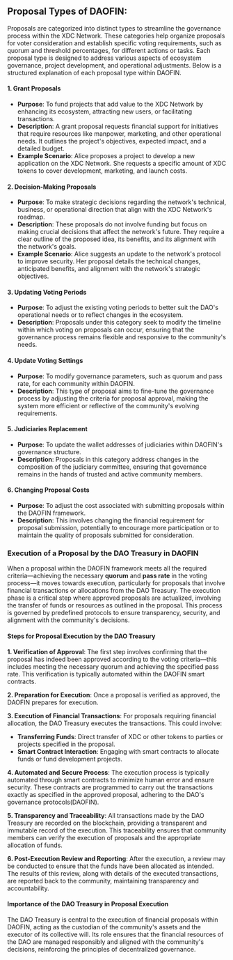 ## Proposal Types of DAOFIN:

Proposals are categorized into distinct types to streamline the governance process within the XDC Network. These categories help organize proposals for voter consideration and establish specific voting requirements, such as quorum and threshold percentages, for different actions or tasks. Each proposal type is designed to address various aspects of ecosystem governance, project development, and operational adjustments. Below is a structured explanation of each proposal type within DAOFIN.

#### 1. Grant Proposals

-   **Purpose**: To fund projects that add value to the XDC Network by enhancing its ecosystem, attracting new users, or facilitating transactions.
-   **Description**: A grant proposal requests financial support for initiatives that require resources like manpower, marketing, and other operational needs. It outlines the project's objectives, expected impact, and a detailed budget.
-   **Example Scenario**: Alice proposes a project to develop a new application on the XDC Network. She requests a specific amount of XDC tokens to cover development, marketing, and launch costs.

#### 2. Decision-Making Proposals

-   **Purpose**: To make strategic decisions regarding the network's technical, business, or operational direction that align with the XDC Network's roadmap.
-   **Description**: These proposals do not involve funding but focus on making crucial decisions that affect the network's future. They require a clear outline of the proposed idea, its benefits, and its alignment with the network's goals.
-   **Example Scenario**: Alice suggests an update to the network's protocol to improve security. Her proposal details the technical changes, anticipated benefits, and alignment with the network's strategic objectives.

#### 3. Updating Voting Periods

-   **Purpose**: To adjust the existing voting periods to better suit the DAO's operational needs or to reflect changes in the ecosystem.
-   **Description**: Proposals under this category seek to modify the timeline within which voting on proposals can occur, ensuring that the governance process remains flexible and responsive to the community's needs.

#### 4. Update Voting Settings

-   **Purpose**: To modify governance parameters, such as quorum and pass rate, for each community within DAOFIN.
-   **Description**: This type of proposal aims to fine-tune the governance process by adjusting the criteria for proposal approval, making the system more efficient or reflective of the community's evolving requirements.

#### 5. Judiciaries Replacement

-   **Purpose**: To update the wallet addresses of judiciaries within DAOFIN's governance structure.
-   **Description**: Proposals in this category address changes in the composition of the judiciary committee, ensuring that governance remains in the hands of trusted and active community members.

#### 6. Changing Proposal Costs

-   **Purpose**: To adjust the cost associated with submitting proposals within the DAOFIN framework.
-   **Description**: This involves changing the financial requirement for proposal submission, potentially to encourage more participation or to maintain the quality of proposals submitted for consideration.



### Execution of a Proposal by the DAO Treasury in DAOFIN

When a proposal within the DAOFIN framework meets all the required criteria—achieving the necessary **quorum** and **pass rate** in the voting process—it moves towards execution, particularly for proposals that involve financial transactions or allocations from the DAO Treasury. The execution phase is a critical step where approved proposals are actualized, involving the transfer of funds or resources as outlined in the proposal. This process is governed by predefined protocols to ensure transparency, security, and alignment with the community's decisions.

#### Steps for Proposal Execution by the DAO Treasury

**1. Verification of Approval**: The first step involves confirming that the proposal has indeed been approved according to the voting criteria—this includes meeting the necessary quorum and achieving the specified pass rate. This verification is typically automated within the DAOFIN smart contracts.

**2. Preparation for Execution**: Once a proposal is verified as approved, the DAOFIN  prepares for execution.

**3. Execution of Financial Transactions**: For proposals requiring financial allocation, the DAO Treasury executes the transactions. This could involve:

-   **Transferring Funds**: Direct transfer of XDC or other tokens to parties or projects specified in the proposal.
-   **Smart Contract Interaction**: Engaging with smart contracts to allocate funds or fund development projects.

**4. Automated and Secure Process**: The execution process is typically automated through smart contracts to minimize human error and ensure security. These contracts are programmed to carry out the transactions exactly as specified in the approved proposal, adhering to the DAO's governance protocols(DAOFIN).

**5. Transparency and Traceability**: All transactions made by the DAO Treasury are recorded on the blockchain, providing a transparent and immutable record of the execution. This traceability ensures that community members can verify the execution of proposals and the appropriate allocation of funds.

**6. Post-Execution Review and Reporting**: After the execution, a review may be conducted to ensure that the funds have been allocated as intended. The results of this review, along with details of the executed transactions, are reported back to the community, maintaining transparency and accountability.

#### Importance of the DAO Treasury in Proposal Execution

The DAO Treasury is central to the execution of financial proposals within DAOFIN, acting as the custodian of the community's assets and the executor of its collective will. Its role ensures that the financial resources of the DAO are managed responsibly and aligned with the community's decisions, reinforcing the principles of decentralized governance.
